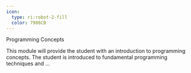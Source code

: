 ```yaml
---
icon:
  type: ri:robot-2-fill
  color: 7986CB
---
```

Programming Concepts

This module will provide the student with an introduction to programming concepts. The student is introduced to fundamental programming techniques and ... 

